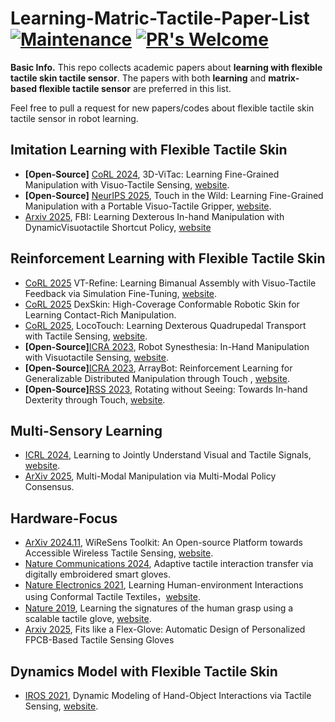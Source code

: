 # Learning-Matric-Tactile-Paper-List [![Maintenance](https://img.shields.io/badge/Maintained%3F-yes-green.svg)](https://GitHub.com/Naereen/StrapDown.js/graphs/commit-activity) [![PR's Welcome](https://img.shields.io/badge/PRs-welcome-brightgreen.svg?style=flat)](http://makeapullrequest.com)

**Basic Info.** This repo collects academic papers about **learning with flexible tactile skin tactile sensor**. The papers with both **learning** and **matrix-based flexible tactile sensor** are preferred in this list. 

Feel free to pull a request for new papers/codes about flexible tactile skin tactile sensor in robot learning.

## Imitation Learning with Flexible Tactile Skin
- **[Open-Source]** [CoRL 2024](https://arxiv.org/abs/2410.24091), 3D-ViTac: Learning Fine-Grained Manipulation with Visuo-Tactile Sensing, [website](https://binghao-huang.github.io/3D-ViTac/).
- **[Open-Source]** [NeurIPS 2025](https://arxiv.org/abs/2507.15062), Touch in the Wild: Learning Fine-Grained Manipulation with a Portable Visuo-Tactile Gripper, [website](https://binghao-huang.github.io/touch_in_the_wild/).
- [Arxiv 2025](https://arxiv.org/abs/2508.14441), FBI: Learning Dexterous In-hand Manipulation with DynamicVisuotactile Shortcut Policy, [website](https://sites.google.com/view/dex-fbi)



## Reinforcement Learning with Flexible Tactile Skin
- [CoRL 2025](https://openreview.net/forum?id=mV3W5givYb) VT-Refine: Learning Bimanual Assembly with Visuo-Tactile Feedback via Simulation Fine-Tuning, [website](https://binghao-huang.github.io/vt_refine/).
- [CoRL 2025](https://www.arxiv.org/abs/2509.18830) DexSkin: High-Coverage Conformable Robotic Skin for Learning Contact-Rich Manipulation.
- [CoRL 2025](https://arxiv.org/abs/2505.23175), LocoTouch: Learning Dexterous Quadrupedal Transport with Tactile Sensing, [website](https://linchangyi1.github.io/LocoTouch/).
- **[Open-Source]**[ICRA 2023](https://arxiv.org/abs/2312.01853), Robot Synesthesia: In-Hand Manipulation with Visuotactile Sensing, [website](https://yingyuan0414.github.io/visuotactile/).
- **[Open-Source]**[ICRA 2023](https://arxiv.org/abs/2306.16857), ArrayBot: Reinforcement Learning for Generalizable Distributed Manipulation through Touch
, [website](https://doublehan07.github.io/portfolio/arraybot/).
- **[Open-Source]**[RSS 2023](https://arxiv.org/abs/2303.10880), Rotating without Seeing: Towards In-hand Dexterity through Touch, [website](https://touchdexterity.github.io/).


## Multi-Sensory Learning
- [ICRL 2024](https://openreview.net/pdf?id=NtQqIcSbqv), Learning to Jointly Understand Visual and Tactile Signals, [website](https://sites.google.com/view/iclr-submission-force-vision/home?authuser=3).
- [ArXiv 2025](https://arxiv.org/abs/2509.23468), Multi-Modal Manipulation via Multi-Modal Policy Consensus.

## Hardware-Focus
- [ArXiv 2024.11](https://arxiv.org/abs/2412.00247), WiReSens Toolkit: An Open-source Platform towards Accessible Wireless Tactile Sensing, [website](https://touchdexterity.github.io/).
- [Nature Communications 2024](https://www.nature.com/articles/s41467-024-45059-8), Adaptive tactile interaction transfer via digitally embroidered smart gloves.
- [Nature Electronics 2021](https://www.nature.com/articles/s41928-021-00558-0), Learning Human-environment Interactions using Conformal Tactile Textiles，[website](https://senstextile.csail.mit.edu/).
- [Nature 2019](https://www.nature.com/articles/s41586-019-1234-z), Learning the signatures of the human grasp using a scalable tactile glove, [website](https://stag.csail.mit.edu/).
- [Arxiv 2025](https://arxiv.org/abs/2503.06349), Fits like a Flex-Glove: Automatic Design of Personalized FPCB-Based Tactile Sensing Gloves



## Dynamics Model with Flexible Tactile Skin 
- [IROS 2021](https://arxiv.org/abs/2109.04378), Dynamic Modeling of Hand-Object Interactions via Tactile Sensing, [website](https://phystouch.csail.mit.edu/).


